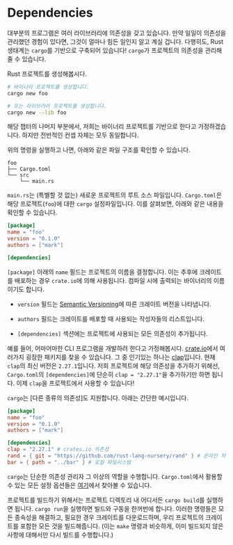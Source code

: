 # Dependencies

대부분의 프로그램은 여러 라이브러리에 의존성을 갖고 있습니다. 만약 일일이 의존성을 관리했던 경험이 있다면, 그것이 얼마나 힘든 일인지 알고 계실 겁니다. 다행히도, Rust 생태계는 `cargo`를 기반으로 구축되어 있습니다! `cargo`가 프로젝트의 의존성을 관리해줄 수 있습니다.

Rust 프로젝트를 생성해봅시다.

```bash
# 바이너리 프로젝트를 생성합니다.
cargo new foo

# 또는 라이브러리 프로젝트를 생성합니다.
cargo new --lib foo 
```

해당 챕터의 나머지 부분에서, 저희는 바이너리 프로젝트를 기반으로 한다고 가정하겠습니다. 하지만 전반적인 컨셉 자체는 모두 동일합니다.

위의 명령을 실행하고 나면, 아래와 같은 파일 구조를 확인할 수 있습니다.

```
foo
├── Cargo.toml
└── src
    └── main.rs

```

`main.rs`는 (특별할 것 없는) 새로운 프로젝트의 루트 소스 파일입니다. `Cargo.toml`은 해당 프로젝트(`foo`)에 대한 `cargo` 설정파일입니다. 이를 살펴보면, 아래와 같은 내용을 확인할 수 있습니다.

```toml
[package]
name = "foo"
version = "0.1.0"
authors = ["mark"]

[dependencies]
```

`[package]` 아래의 `name` 필드는 프로젝트의 이름을 결정합니다. 이는 추후에 크레이트를 배포하는 경우 `crate.io`에 의해 사용됩니다. 컴파일 시에 출력되는 바이너리의 이름이기도 합니다.

- `version` 필드는 [Semantic Versioning](https://semver.org/)에 따른 크레이트 버전을 나타냅니다.

- `authors` 필드는 크레이트를 배포할 때 사용되는 작성자들의 리스트입니다.

- `[dependencies]` 섹션에는 프로젝트에 사용되는 모든 의존성이 추가됩니다.

예를 들어, 어마어마한 CLI 프로그램을 개발하려 한다고 가정해봅시다. [crate.io](https://crates.io/)에서 여러가지 굉장한 패키지를 찾을 수 있습니다. 그 중 인기있는 하나는 [clap](https://crates.io/crates/clap)입니다. 현재 `clap`의 최신 버전은 `2.27.1`입니다. 저희 프로젝트에 해당 의존성을 추가하기 위해선, `Cargo.toml`의 `[dependencies]`에 단순히 `clap = "2.27.1"`을 추가하기만 하면 됩니다. 이제 `clap`을 프로젝트에서 사용할 수 있습니다!

`cargo`는 [다른 종류의 의존성]도 지원합니다. 아래는 간단한 예시입니다.

```toml
[package]
name = "foo"
version = "0.1.0"
authors = ["mark"]

[dependencies]
clap = "2.27.1" # crates.io 의존성
rand = { git = "https://github.com/rust-lang-nursery/rand" } # 온라인 저장소
bar = { path = "../bar" } # 로컬 파일시스템
```

`cargo`는 단순한 의존성 관리자 그 이상의 역할을 수행합니다. `Cargo.toml`에서 활용할 수 있는 모든 설정 옵션들은 [여기](https://doc.rust-lang.org/cargo/reference/manifest.html)에서 찾아볼 수 있습니다.

프로젝트를 빌드하기 위해서는 프로젝트 디렉토리 내 어디서든 `cargo build`를 실행하면 됩니다. `cargo run`을 실행하면 빌드와 구동을 한꺼번에 합니다. 이러한 명령들은 모든 종속성을 해결하고, 필요한 경우 크레이트를 다운로드하며, 우리 프로젝트의 크레이트를 포함한 모든 것을 빌드해줍니다. (이는 `make` 명령과 비슷하게, 이미 빌드되지 않은 사항에 대해서만 다시 빌드를 수행합니다.)
